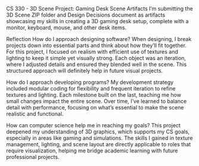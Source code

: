 CS 330 - 3D Scene Project: Gaming Desk Scene
Artifacts
I’m submitting the 3D Scene ZIP folder and Design Decisions document as artifacts showcasing my skills in creating a 3D gaming desk setup, complete with a monitor, keyboard, mouse, and other desk items.

Reflection
How do I approach designing software?
When designing, I break projects down into essential parts and think about how they’ll fit together. For this project, I focused on realism with efficient use of textures and lighting to keep it simple yet visually strong. Each object was an iteration, where I adjusted details and ensured they blended well in the scene. This structured approach will definitely help in future visual projects.

How do I approach developing programs?
My development strategy included modular coding for flexibility and frequent iteration to refine textures and lighting. Each milestone built on the last, teaching me how small changes impact the entire scene. Over time, I’ve learned to balance detail with performance, focusing on what’s essential to make the scene realistic and functional.

How can computer science help me in reaching my goals?
This project deepened my understanding of 3D graphics, which supports my CS goals, especially in areas like gaming and simulations. The skills I gained in texture management, lighting, and scene layout are directly applicable to roles that require visualization, helping me bridge academic learning with future professional projects.
